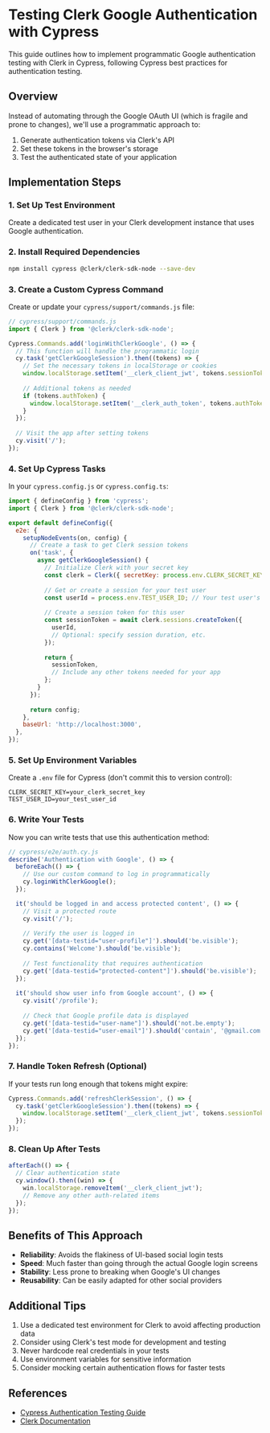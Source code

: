 # Testing Clerk Google Authentication with Cypress

This guide outlines how to implement programmatic Google authentication testing with Clerk in Cypress, following Cypress best practices for authentication testing.

## Overview

Instead of automating through the Google OAuth UI (which is fragile and prone to changes), we'll use a programmatic approach to:

1. Generate authentication tokens via Clerk's API
2. Set these tokens in the browser's storage
3. Test the authenticated state of your application

## Implementation Steps

### 1. Set Up Test Environment

Create a dedicated test user in your Clerk development instance that uses Google authentication.

### 2. Install Required Dependencies

```bash
npm install cypress @clerk/clerk-sdk-node --save-dev
```

### 3. Create a Custom Cypress Command

Create or update your `cypress/support/commands.js` file:

```javascript
// cypress/support/commands.js
import { Clerk } from '@clerk/clerk-sdk-node';

Cypress.Commands.add('loginWithClerkGoogle', () => {
  // This function will handle the programmatic login
  cy.task('getClerkGoogleSession').then((tokens) => {
    // Set the necessary tokens in localStorage or cookies
    window.localStorage.setItem('__clerk_client_jwt', tokens.sessionToken);
    
    // Additional tokens as needed
    if (tokens.authToken) {
      window.localStorage.setItem('__clerk_auth_token', tokens.authToken);
    }
  });
  
  // Visit the app after setting tokens
  cy.visit('/');
});
```

### 4. Set Up Cypress Tasks

In your `cypress.config.js` or `cypress.config.ts`:

```javascript
import { defineConfig } from 'cypress';
import { Clerk } from '@clerk/clerk-sdk-node';

export default defineConfig({
  e2e: {
    setupNodeEvents(on, config) {
      // Create a task to get Clerk session tokens
      on('task', {
        async getClerkGoogleSession() {
          // Initialize Clerk with your secret key
          const clerk = Clerk({ secretKey: process.env.CLERK_SECRET_KEY });
          
          // Get or create a session for your test user
          const userId = process.env.TEST_USER_ID; // Your test user's ID
          
          // Create a session token for this user
          const sessionToken = await clerk.sessions.createToken({
            userId,
            // Optional: specify session duration, etc.
          });
          
          return {
            sessionToken,
            // Include any other tokens needed for your app
          };
        }
      });
      
      return config;
    },
    baseUrl: 'http://localhost:3000',
  },
});
```

### 5. Set Up Environment Variables

Create a `.env` file for Cypress (don't commit this to version control):

```
CLERK_SECRET_KEY=your_clerk_secret_key
TEST_USER_ID=your_test_user_id
```

### 6. Write Your Tests

Now you can write tests that use this authentication method:

```javascript
// cypress/e2e/auth.cy.js
describe('Authentication with Google', () => {
  beforeEach(() => {
    // Use our custom command to log in programmatically
    cy.loginWithClerkGoogle();
  });

  it('should be logged in and access protected content', () => {
    // Visit a protected route
    cy.visit('/');
    
    // Verify the user is logged in
    cy.get('[data-testid="user-profile"]').should('be.visible');
    cy.contains('Welcome').should('be.visible');
    
    // Test functionality that requires authentication
    cy.get('[data-testid="protected-content"]').should('be.visible');
  });
  
  it('should show user info from Google account', () => {
    cy.visit('/profile');
    
    // Check that Google profile data is displayed
    cy.get('[data-testid="user-name"]').should('not.be.empty');
    cy.get('[data-testid="user-email"]').should('contain', '@gmail.com');
  });
});
```

### 7. Handle Token Refresh (Optional)

If your tests run long enough that tokens might expire:

```javascript
Cypress.Commands.add('refreshClerkSession', () => {
  cy.task('getClerkGoogleSession').then((tokens) => {
    window.localStorage.setItem('__clerk_client_jwt', tokens.sessionToken);
  });
});
```

### 8. Clean Up After Tests

```javascript
afterEach(() => {
  // Clear authentication state
  cy.window().then((win) => {
    win.localStorage.removeItem('__clerk_client_jwt');
    // Remove any other auth-related items
  });
});
```

## Benefits of This Approach

- **Reliability**: Avoids the flakiness of UI-based social login tests
- **Speed**: Much faster than going through the actual Google login screens
- **Stability**: Less prone to breaking when Google's UI changes
- **Reusability**: Can be easily adapted for other social providers

## Additional Tips

1. Use a dedicated test environment for Clerk to avoid affecting production data
2. Consider using Clerk's test mode for development and testing
3. Never hardcode real credentials in your tests
4. Use environment variables for sensitive information
5. Consider mocking certain authentication flows for faster tests

## References

- [Cypress Authentication Testing Guide](https://docs.cypress.io/app/guides/authentication-testing/google-authentication)
- [Clerk Documentation](https://clerk.com/docs)
